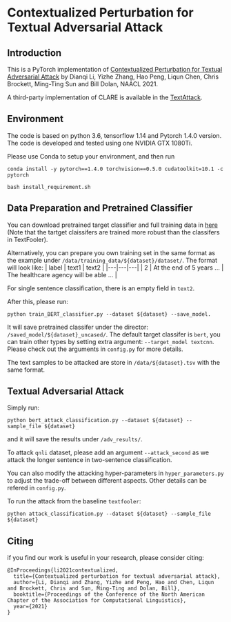 # Contextualized Perturbation for Textual Adversarial Attack

## Introduction
This is a PyTorch implementation of [Contextualized Perturbation for Textual Adversarial Attack](https://arxiv.org/abs/2009.07502) by Dianqi Li, Yizhe Zhang, Hao Peng, Liqun Chen, Chris Brockett, Ming-Ting Sun and Bill Dolan, NAACL 2021.

A third-party implementation of CLARE is available in the [TextAttack](https://github.com/QData/TextAttack).

## Environment
The code is based on python 3.6, tensorflow 1.14 and Pytorch 1.4.0 version. The code is developed and tested using one NVIDIA GTX 1080Ti. 

Please use Conda to setup your environment, and then run
```
conda install -y pytorch==1.4.0 torchvision==0.5.0 cudatoolkit=10.1 -c pytorch

bash install_requirement.sh
```

## Data Preparation and Pretrained Classifier
You can download pretrained target classifier and full training data in [here](https://yizzhang.blob.core.windows.net/dianqi/clare.zip?sv=2020-04-08&st=2021-07-08T06%3A18%3A06Z&se=2025-07-09T06%3A18%3A00Z&sr=b&sp=r&sig=%2FXgO1QlRRlv7Hwyr5Yc4v060gWV41LQqg0vkSF%2B9raU%3D) (Note that the tartget claissifers are trained more robust than the classifers in TextFooler).

Alternatively, you can prepare you own training set in the same format as the example under `/data/training_data/${dataset}/dataset/`. The format will look like:
| label | text1 | text2 |
|---|---|---|
| 2 | At the end of 5 years ... | The healthcare agency will be able ... |

For single sentence classification, there is an empty field in `text2`.

After this, please run:
```
python train_BERT_classifier.py --dataset ${dataset} --save_model.
```
It will save pretrained classifer under the director: `/saved_model/${dataset}_uncased/`. The default target classifer is `bert`, you can train other types by setting extra argument: `--target_model textcnn`. Please check out the arguments in `config.py` for more details. 

The text samples to be attacked are store in `/data/${dataset}.tsv` with the same format. 

## Textual Adversarial Attack
Simply run:
```
python bert_attack_classification.py --dataset ${dataset} --sample_file ${dataset}
```
and it will save the results under `/adv_results/`. 

To attack `qnli` dataset, please add an argument `--attack_second` as we attack the longer sentence in two-sentence classification.

You can also modify the attacking hyper-parameters in `hyper_parameters.py` to adjust the trade-off between different aspects. Other details can be refered in `config.py`.

To run the attack from the baseline `textfooler`:
```
python attack_classification.py --dataset ${dataset} --sample_file ${dataset}
```


## Citing
if you find our work is useful in your research, please consider citing: 
```
@InProceedings{li2021contextualized,
  title={Contextualized perturbation for textual adversarial attack},
  author={Li, Dianqi and Zhang, Yizhe and Peng, Hao and Chen, Liqun and Brockett, Chris and Sun, Ming-Ting and Dolan, Bill},
  booktitle={Proceedings of the Conference of the North American Chapter of the Association for Computational Linguistics},
  year={2021}
}
```



